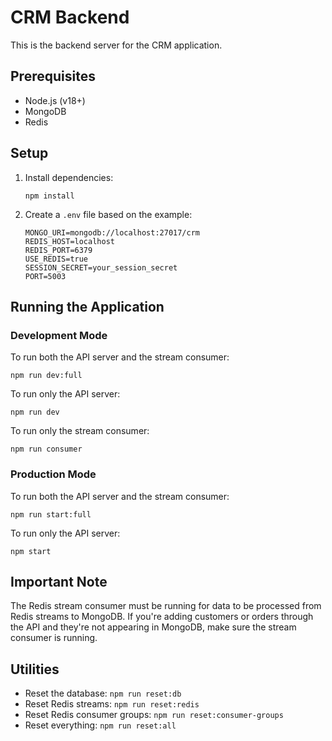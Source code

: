 # CRM Backend

This is the backend server for the CRM application.

## Prerequisites

- Node.js (v18+)
- MongoDB
- Redis

## Setup

1. Install dependencies:

   ```
   npm install
   ```

2. Create a `.env` file based on the example:
   ```
   MONGO_URI=mongodb://localhost:27017/crm
   REDIS_HOST=localhost
   REDIS_PORT=6379
   USE_REDIS=true
   SESSION_SECRET=your_session_secret
   PORT=5003
   ```

## Running the Application

### Development Mode

To run both the API server and the stream consumer:

```
npm run dev:full
```

To run only the API server:

```
npm run dev
```

To run only the stream consumer:

```
npm run consumer
```

### Production Mode

To run both the API server and the stream consumer:

```
npm run start:full
```

To run only the API server:

```
npm start
```

## Important Note

The Redis stream consumer must be running for data to be processed from Redis streams to MongoDB. If you're adding customers or orders through the API and they're not appearing in MongoDB, make sure the stream consumer is running.

## Utilities

- Reset the database: `npm run reset:db`
- Reset Redis streams: `npm run reset:redis`
- Reset Redis consumer groups: `npm run reset:consumer-groups`
- Reset everything: `npm run reset:all`
